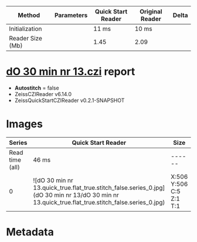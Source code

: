 |  Method            | Parameters       | Quick Start Reader | Original Reader | Delta  |
| -------------------|------------------|--------------------|-----------------|------- |
| Initialization     |                  |11 ms|10 ms|        |
| Reader Size (Mb)     |                  |1.45|2.09|        |
# [dO 30 min nr 13.czi](https://zenodo.org/record/5714530/files/dO%2030%20min%20nr%2013.czi) report
 - **Autostitch** = false
 - ZeissCZIReader v6.14.0
 - ZeissQuickStartCZIReader v0.2.1-SNAPSHOT

# Images 

| Series            | Quick Start Reader | Size | Original Reader | Size | #Diffs |
|-------------------|--------------------|------|-----------------|------|--------|
| Read time (all)   |46 ms|------|49 ms|------|--------|
|0|![dO 30 min nr 13.quick_true.flat_true.stitch_false.series_0.jpg](dO 30 min nr 13/dO 30 min nr 13.quick_true.flat_true.stitch_false.series_0.jpg)|X:506<br>Y:506<br>C:5<br>Z:1<br>T:1|![dO 30 min nr 13.quick_false.flat_true.stitch_false.series_0.jpg](dO 30 min nr 13/dO 30 min nr 13.quick_false.flat_true.stitch_false.series_0.jpg)|X:506<br>Y:506<br>C:5<br>Z:1<br>T:1|0|

# Metadata

